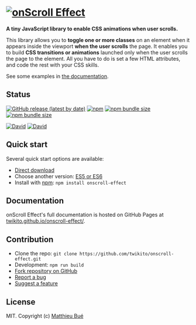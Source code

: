 # [![onScroll Effect](https://raw.githubusercontent.com/Twikito/onscroll-effect/master/logo.png)](https://twikito.github.io/onscroll-effect/)

__A tiny JavaScript library to enable CSS animations when user scrolls.__

This library allows you to __toggle one or more classes__ on an element when it appears inside the viewport __when the user scrolls__ the page. It enables you to build __CSS transitions or animations__ launched only when the user scrolls the page to the element. All you have to do is set a few HTML attributes, and code the rest with your CSS skills.

See some examples in [the documentation](https://twikito.github.io/onscroll-effect/).

## Status

[![GitHub release (latest by date)](https://img.shields.io/github/v/release/Twikito/onscroll-effect?style=flat-square)](https://github.com/Twikito/onscroll-effect/releases)
[![npm](https://img.shields.io/npm/v/onscroll-effect?style=flat-square)](https://www.npmjs.com/package/onscroll-effect)
[![npm bundle size](https://img.shields.io/bundlephobia/min/onscroll-effect?style=flat-square)](https://github.com/Twikito/onscroll-effect/blob/master/dist/onscroll-effect.es6.min.js)
[![npm bundle size](https://img.shields.io/bundlephobia/minzip/onscroll-effect?style=flat-square)](https://github.com/Twikito/onscroll-effect/blob/master/dist/onscroll-effect.es6.min.js)

[![David](https://img.shields.io/david/Twikito/onscroll-effect?style=flat-square)](https://david-dm.org/Twikito/onscroll-effect)
[![David](https://img.shields.io/david/dev/Twikito/onscroll-effect?style=flat-square)](https://david-dm.org/Twikito/onscroll-effect?type=dev)

## Quick start

Several quick start options are available:

- [Direct download](https://rawgit.com/Twikito/onscroll-effect/master/dist/onscroll-effect.es6.js)
- Choose another version: [ES5 or ES6](https://github.com/Twikito/onscroll-effect/tree/master/dist)
- Install with [npm](https://www.npmjs.com/package/onscroll-effect): `npm install onscroll-effect`

## Documentation

onScroll Effect's full documentation is hosted on GitHub Pages at [twikito.github.io/onscroll-effect/](https://twikito.github.io/onscroll-effect/).

## Contribution

- Clone the repo: `git clone https://github.com/twikito/onscroll-effect.git`
- Development: `npm run build`
- [Fork repository on GitHub](https://github.com/Twikito/onscroll-effect/fork)
- [Report a bug](https://github.com/Twikito/onscroll-effect/issues)
- [Suggest a feature](https://github.com/Twikito/onscroll-effect/issues)

## License

MIT. Copyright (c) [Matthieu Bué](https://twikito.com)
